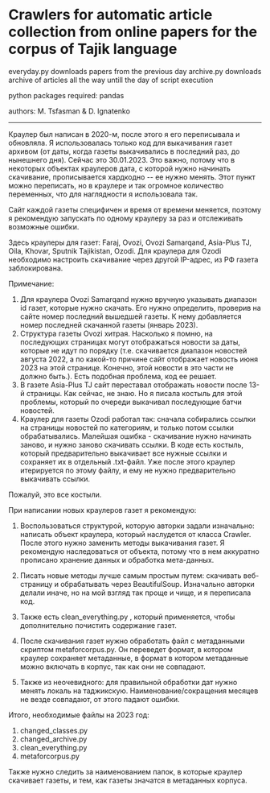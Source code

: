 # Crawlers for automatic article collection from online papers for the corpus of Tajik language

everyday.py downloads papers from the previous day
archive.py downloads archive of articles all the way untill the day of script execution

python packages required: pandas

authors: M. Tsfasman & D. Ignatenko
___________________________________

Краулер был написан в 2020-м, после этого я его переписывала и обновляла. Я использовалась только код для выкачивания газет архивом (от даты, когда газеты выкачивались в последний раз, до нынешнего дня).
Сейчас это 30.01.2023. Это важно, потому что в некоторых объектах краулеров дата, с которой нужно начинать скачивание, прописывается хардкодно -- ее нужно менять.
Этот пункт можно переписать, но в краулере и так огромное количество переменных, что для наглядности я использовала так.

Сайт каждой газеты специфичен и время от времени меняется, поэтому я рекомендую запускать по одному краулеру за раз и отслеживать возможные ошибки.

Здесь краулеры для газет:
Faraj, Ovozi, Ovozi Samarqand, Asia-Plus TJ, Oila, Khovar, Sputnik Tajikistan, Ozodi.
Для краулера для Ozodi необходимо настроить скачивание через другой IP-адрес, из РФ газета заблокирована.

Примечание:
1. Для краулера Ovozi Samarqand нужно вручную указывать диапазон id газет, которые нужно скачать. Его нужно определить, проверив на сайте номер последний вышедшей газеты. К нему добавляется номер последней скачанной газеты (январь 2023).
2. Структура газеты Ovozi хитрая. Насколько я помню, на последующих страницах могут отображаться новости за даты, которые не идут по порядку (т.е. скачивается диапазон новостей августа 2022, а по какой-то причине сайт отображает новость июня 2023 на этой странице. Конечно, этой новости в это части не должно быть.). Есть подобная проблема, код ее решает.
3. В газете Asia-Plus TJ сайт переставал отображать новости после 13-й страницы. Как сейчас, не знаю. Но я писала костыль для этой проблемы, который по очереди выкачивал последующие батчи новостей.
4. Краулер для газеты Ozodi работал так: сначала собирались ссылки на страницы новостей по категориям, и только потом ссылки обрабатывались. Малейшая ошибка - скачивание нужно начинать заново, и нужно заново скачивать ссылки. В коде есть костыль, который предварительно выкачивает все нужные ссылки и сохраняет их в отдельный .txt-файл. Уже после этого краулер итерируется по этому файлу, и ему не нужно предварительно выкачивать ссылки.

Пожалуй, это все костыли.


При написании новых краулеров газет я рекомендую:
1. Воспользоваться структурой, которую авторки задали изначально: написать объект краулера, который наслудется от класса Crawler. После этого нужно заменить методы выкачивания газет. Я рекомендую наследоваться от объекта, потому что в нем аккуратно прописано хранение данных и обработка мета-данных.
2. Писать новые методы лучше самым простым путем: скачивать веб-страницу и обрабатывать через BeautifulSoup. Изначально авторки делали иначе, но на мой взгляд так проще и чище, и я переписала код.
3. Также есть clean_everything.py , который применяется, чтобы дополнительно почистить содержание газет.
4. После скачивания газет нужно обработать файл с метаданными скриптом metaforcorpus.py. Он переведет формат, в котором краулер сохраняет метаданные, в формат в котором метаданные можно включать в корпус, так как они не совпадают.

5. Также из неочевидного: для правильной обработки дат нужно менять локаль на таджикскую. Наименование/сокращения месяцев не везде совпадают, от этого падают ошибки.


Итого, необходимые файлы на 2023 год:
1. changed_classes.py
2. changed_archive.py
3. clean_everything.py
4. metaforcorpus.py


Также нужно следить за наименованием папок, в которые краулер скачивает газеты, и тем, как газеты значатся в метаданных корпуса.
